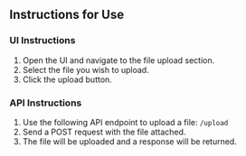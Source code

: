 ## Instructions for Use

### UI Instructions

1. Open the UI and navigate to the file upload section.
2. Select the file you wish to upload.
3. Click the upload button.

### API Instructions

1. Use the following API endpoint to upload a file: `/upload`
2. Send a POST request with the file attached.
3. The file will be uploaded and a response will be returned.
